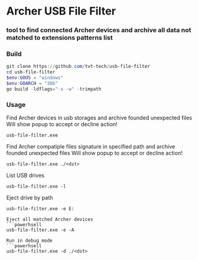 # Archer USB File Filter

### tool to find connected Archer devices and archive all data not matched to extensions patterns list 

### Build
```powershell
git clone https://github.com/tvt-tech/usb-file-filter
cd usb-file-filter
$env:GOOS = "windows"
$env:GOARCH = "386"
go build -ldflags="-s -w" -trimpath
```

### Usage

Find Archer devices in usb storages 
and archive founded unexpected files
Will show popup to accept or decline action!
```powerhsell
usb-file-filter.exe 
```

Find Archer compatiple files signature in specified path 
and archive founded unexpected files
Will show popup to accept or decline action!
 ```powerhsell
usb-file-filter.exe ./<dst>
```

List USB drives
 ```powerhsell
usb-file-filter.exe -l
```

Eject drive by path 
 ```powerhsell
usb-file-filter.exe -e E:

Eject all matched Archer devices
 ```powerhsell
usb-file-filter.exe -e -A

Run in debug mode
 ```powerhsell
usb-file-filter.exe -d ./<dst>
```